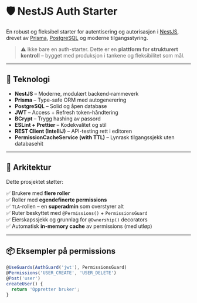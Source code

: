 # 🛡️ NestJS Auth Starter

En robust og fleksibel starter for autentisering og autorisasjon i [NestJS](https://nestjs.com/), drevet av [Prisma](https://www.prisma.io/), [PostgreSQL](https://www.postgresql.org/) og moderne tilgangsstyring.

> ⚠️ Ikke bare en auth-starter. Dette er en **plattform for strukturert kontroll** – bygget med produksjon i tankene og fleksibilitet som mål.

---

## 🚀 Teknologi

- **NestJS** – Moderne, modulært backend-rammeverk
- **Prisma** – Type-safe ORM med autogenerering
- **PostgreSQL** – Solid og åpen database
- **JWT** – Access + Refresh token-håndtering
- **BCrypt** – Trygg hashing av passord
- **ESLint + Prettier** – Kodekvalitet og stil
- **REST Client (IntelliJ)** – API-testing rett i editoren
- **PermissionCacheService (with TTL)** – Lynrask tilgangssjekk uten databasehit

---

## 🧠 Arkitektur

Dette prosjektet støtter:

✅ Brukere med **flere roller**  
✅ Roller med **egendefinerte permissions**  
✅ `TLA`-rollen – en **superadmin** som overstyrer alt  
✅ Ruter beskyttet med `@Permissions()` + `PermissionsGuard`  
✅ Eierskapssjekk og grunnlag for `@Ownership()` decorators  
✅ Automatisk **in-memory cache** av permissions (med utløp)

---

## 📦 Eksempler på permissions

```ts
@UseGuards(AuthGuard('jwt'), PermissionsGuard)
@Permissions('USER_CREATE', 'USER_DELETE')
@Post('user')
createUser() {
  return 'Oppretter bruker';
}

